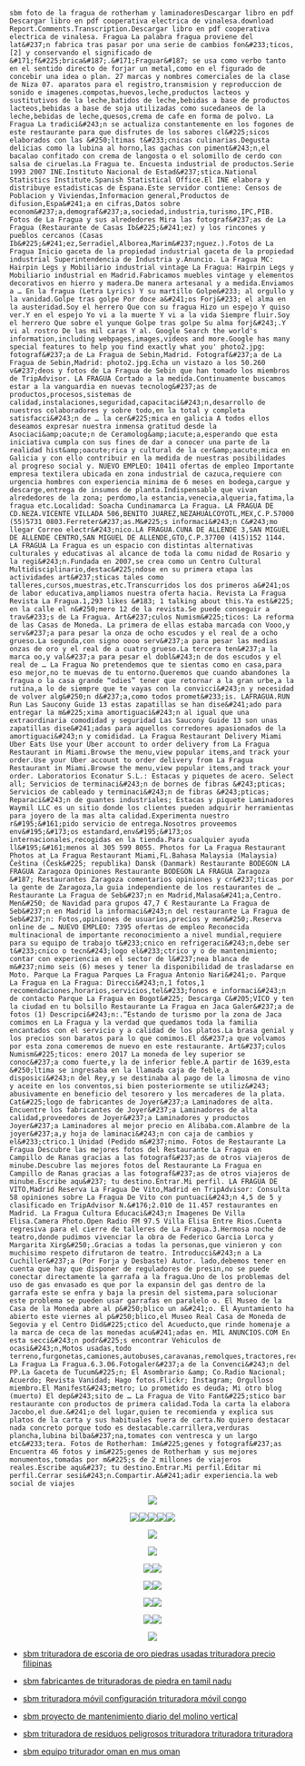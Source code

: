 
```
sbm foto de la fragua de rotherham y laminadoresDescargar libro en pdf Descargar libro en pdf cooperativa electrica de vinalesa.download Report.Comments.Transcription.Descargar libro en pdf cooperativa electrica de vinalesa. Fragua La palabra fragua proviene del lat&#237;n fabrica tras pasar por una serie de cambios fon&#233;ticos,[2] y conservando el significado de &#171;f&#225;brica&#187;.&#171;Fraguar&#187; se usa como verbo tanto en el sentido directo de forjar un metal,como en el figurado de concebir una idea o plan. 27 marcas y nombres comerciales de la clase de Niza 07. aparatos para el registro,transmision y reproduccion de sonido e imagenes.compotas,huevos,leche,productos lacteos y sustitutivos de la leche,batidos de leche,bebidas a base de productos lacteos,bebidas a base de soja utilizadas como sucedaneos de la leche,bebidas de leche,quesos,crema de cafe en forma de polvo. La Fragua La tradici&#243;n se actualiza constantemente en los fogones de este restaurante para que disfrutes de los sabores cl&#225;sicos elaborados con las &#250;ltimas t&#233;cnicas culinarias.Degusta delicias como la lubina al horno,las gachas con piment&#243;n,el bacalao confitado con crema de langosta o el solomillo de cerdo con salsa de ciruelas.La Fragua te. Encuesta industrial de productos.Serie 1993 2007 INE.Instituto Nacional de Estad&#237;stica.National Statistics Institute.Spanish Statistical Office.El INE elabora y distribuye estadisticas de Espana.Este servidor contiene: Censos de Poblacion y Viviendas,Informacion general,Productos de difusion,Espa&#241;a en cifras,Datos sobre econom&#237;a,demograf&#237;a,sociedad,industria,turismo,IPC,PIB. Fotos de La Fragua y sus alrededores Mira las fotograf&#237;as de La Fragua (Restaurante de Casas Ib&#225;&#241;ez) y los rincones y pueblos cercanos (Casas Ib&#225;&#241;ez,Serradiel,Alborea,Marim&#237;nguez.).Fotos de La Fragua Inicio gaceta de la propiedad industrial gaceta de la propiedad industrial Superintendencia de Industria y.Anuncio. La Fragua MC: Hairpin Legs y Mobiliario industrial vintage La Fragua: Hairpin Legs y Mobiliario industrial en Madrid.Fabricamos muebles vintage y elementos decorativos en hierro y madera.De manera artesanal y a medida.Enviamos a … En la fragua (Letra Lyrics) Y su martillo Golpe&#233; al orgullo y la vanidad.Golpe tras golpe Por doce a&#241;os Forj&#233; el alma en la austeridad.Soy el herrero Que con su fragua Hizo un espejo Y quiso ver.Y en el espejo Yo vi a la muerte Y vi a la vida Siempre fluir.Soy el herrero Que sobre el yunque Golpe tras golpe Su alma forj&#243;.Y vi al rostro De las mil caras Y al. Google Search the world's information,including webpages,images,videos and more.Google has many special features to help you find exactly what you' photo2.jpg: fotograf&#237;a de La Fragua de Sebin,Madrid. Fotograf&#237;a de La Fragua de Sebin,Madrid: photo2.jpg.Echa un vistazo a los 50.260 v&#237;deos y fotos de La Fragua de Sebin que han tomado los miembros de TripAdvisor. LA FRAGUA Cortado a la medida.Continuamente buscamos estar a la vanguardia en nuevas tecnolog&#237;as de productos,procesos,sistemas de calidad,instalaciones,seguridad,capacitaci&#243;n,desarrollo de nuestros colaboradores y sobre todo,en la total y completa satisfacci&#243;n de … la cer&#225;mica en galicia A todos ellos deseamos expresar nuestra inmensa gratitud desde la Asociaci&amp;oacute;n de Ceramolog&amp;iacute;a,esperando que esta iniciativa cumpla con sus fines de dar a conocer una parte de la realidad hist&amp;oacute;rica y cultural de la cer&amp;aacute;mica en Galicia y con ello contribuir en la medida de nuestras posibilidades al progreso social y. NUEVO EMPLEO: 10411 ofertas de empleo Importante empresa textilera ubicada en zona industrial de cazuca,requiere con urgencia hombres con experiencia minima de 6 meses en bodega,cargue y descarge,entrega de insumos de planta.Indispensable que vivan alrededores de la zona; perdomo,la estancia,venecia,alqueria,fatima,la fragua etc.Localidad: Soacha Cundinamarca La Fragua. LA FRAGUA DE CD.NEZA.VICENTE VILLADA 506,BENITO JUAREZ,NEZAHUALCOYOTL,MEX,C.P.57000 (55)5731 0803.Ferreter&#237;as.M&#225;s informaci&#243;n C&#243;mo llegar Correo electr&#243;nico.LA FRAGUA.CUNA DE ALLENDE 3,SAN MIGUEL DE ALLENDE CENTRO,SAN MIGUEL DE ALLENDE,GTO,C.P.37700 (415)152 1144. LA FRAGUA La Fragua es un espacio con distintas alternativas culturales y educativas al alcance de toda la comu nidad de Rosario y la regi&#243;n.Fundada en 2007,se crea como un Centro Cultural Multidisciplinario,destac&#225;ndose en su primera etapa las actividades art&#237;sticas tales como talleres,cursos,muestras,etc.Transcurridos los dos primeros a&#241;os de labor educativa,ampliamos nuestra oferta hacia. Revista La Fragua Revista La Fragua.1,293 likes &#183; 1 talking about this.Ya est&#225; en la calle el n&#250;mero 12 de la revista.Se puede conseguir a trav&#233;s de La Fragua. Art&#237;culos Numism&#225;ticos: La reforma de las Casas de Moneda. La primera de ellas estaba marcada con Vooo,y serv&#237;a para pesar la onza de ocho escudos y el real de a ocho grueso.La segunda,con signo oooo serv&#237;a para pesar las medias onzas de oro y el real de a cuatro grueso.La tercera ten&#237;a la marca oo,y val&#237;a para pesar el dobl&#243;n de dos escudos y el real de … La Fragua No pretendemos que te sientas como en casa,para eso mejor,no te muevas de tu entorno.Queremos que cuando abandones la fragua o la casa grande “odies” tener que retornar a la gran urbe,a la rutina,a lo de siempre que te vayas con la convicci&#243;n y necesidad de volver alg&#250;n d&#237;a,como todos promet&#233;is. LAFRAGUA.RUN Run Las Saucony Guide 13 estas zapatillas se han dise&#241;ado para entregar la m&#225;xima amortiguaci&#243;n al igual que una extraordinaria comodidad y seguridad Las Saucony Guide 13 son unas zapatillas dise&#241;adas para aquellos corredores apasionados de la amortiguaci&#243;n y comididad. La Fragua Restaurant Delivery Miami Uber Eats Use your Uber account to order delivery from La Fragua Restaurant in Miami.Browse the menu,view popular items,and track your order.Use your Uber account to order delivery from La Fragua Restaurant in Miami.Browse the menu,view popular items,and track your order. Laboratorios Econatur S.L.: Estacas y piquetes de acero. Select all; Servicios de terminaci&#243;n de bornes de fibras &#243;pticas; Servicios de cableado y terminaci&#243;n de fibras &#243;pticas; Reparaci&#243;n de guantes industriales; Estacas y piquete Laminadores Waymil LLC es un sitio donde los clientes pueden adquirir herramientas para joyero de la mas alta calidad.Experimenta nuestro r&#195;&#161;pido servicio de entrega.Nosotros proveemos env&#195;&#173;os estandard,env&#195;&#173;os internacionales,recogidas en la tienda.Para cualquier ayuda ll&#195;&#161;menos al 305 599 8055. Photos for La Fragua Restaurant Photos at La Fragua Restaurant Miami,FL.Bahasa Malaysia (Malaysia) Čeština (Česk&#225; republika) Dansk (Danmark) Restaurante BODEGON LA FRAGUA Zaragoza Opiniones Restaurante BODEGON LA FRAGUA Zaragoza &#187; Restaurantes Zaragoza comentarios opiniones y cr&#237;ticas por la gente de Zaragoza,la guia independiente de los restaurantes de … Restaurante La Fragua de Seb&#237;n en Madrid,Malasa&#241;a,Centro. Men&#250; de Navidad para grupos 47,7 € Restaurante La Fragua de Seb&#237;n en Madrid la informaci&#243;n del restaurante La Fragua de Seb&#237;n: Fotos,opiniones de usuarios,precios y men&#250;.Reserva online de … NUEVO EMPLEO: 7395 ofertas de empleo Reconocida multinacional de importante reconocimiento a nivel mundial,requiere para su equipo de trabajo t&#233;cnico en refrigeraci&#243;n,debe ser t&#233;cnico o tecn&#243;logo el&#233;ctrico y o de mantenimiento; contar con experiencia en el sector de l&#237;nea blanca de m&#237;nimo seis (6) meses y tener la disponibilidad de trasladarse en Moto. Parque La Fragua Parques La Fragua Antonio Nari&#241;o. Parque La Fragua en La Fragua: Direcci&#243;n,1 fotos,1 recomendaciones,horarios,servicios,tel&#233;fonos e informaci&#243;n de contacto Parque La Fragua en Bogot&#225; Descarga C&#205;VICO y ten la ciudad en tu bolsillo Restaurante La Fragua en Jaca Galer&#237;a de fotos (1) Descripci&#243;n:.“Estando de turismo por la zona de Jaca comimos en La Fragua y la verdad que quedamos toda la familia encantados con el servicio y a calidad de los platos.La brasa genial y los precios son baratos para lo que comimos.El d&#237;a que volvamos por esta zona comeremos de nuevo en este restaurante. Art&#237;culos Numism&#225;ticos: enero 2017 La moneda de ley superior se conoc&#237;a como fuerte,y la de inferior feble.A partir de 1639,esta &#250;ltima se ingresaba en la llamada caja de feble,a disposici&#243;n del Rey,y se destinaba al pago de la limosna de vino y aceite en los conventos,si bien posteriormente se utiliz&#243; abusivamente en beneficio del tesorero y los mercaderes de la plata. Cat&#225;logo de fabricantes de Joyer&#237;a Laminadores de alta. Encuentre los fabricantes de Joyer&#237;a Laminadores de alta calidad,proveedores de Joyer&#237;a Laminadores y productos Joyer&#237;a Laminadores al mejor precio en Alibaba.com.Alambre de la joyer&#237;a,y hoja de laminaci&#243;n con caja de cambios y el&#233;ctrico.1 Unidad (Pedido m&#237;nimo. Fotos de Restaurante La Fragua Descubre las mejores fotos del Restaurante La Fragua en Campillo de Ranas gracias a las fotograf&#237;as de otros viajeros de minube.Descubre las mejores fotos del Restaurante La Fragua en Campillo de Ranas gracias a las fotograf&#237;as de otros viajeros de minube.Escribe aqu&#237; tu destino.Entrar.Mi perfil. LA FRAGUA DE VITO,Madrid Reserva La Fragua De Vito,Madrid en TripAdvisor: Consulta 58 opiniones sobre La Fragua De Vito con puntuaci&#243;n 4,5 de 5 y clasificado en TripAdvisor N.&#176;2.010 de 11.457 restaurantes en Madrid. La Fragua Cultura Educaci&#243;n Imagenes De Villa Elisa.Camera Photo.Open Radio FM 97.5 Villa Elisa Entre Rios.Cuenta regresiva para el cierre de talleres de La Fragua.3.Hermosa noche de teatro,donde pudimos vivenciar la obra de Federico Garcia Lorca y Margarita Xirg&#250;.Gracias a todas la personas,que vinieron y con muchisimo respeto difrutaron de teatro. Introducci&#243;n a La Cuchiller&#237;a (Por Forja y Desbaste) Autor. lado,debemos tener en cuenta que hay que disponer de reguladores de presin,no se puede conectar directamente la garrafa a la fragua.Uno de los problemas del uso de gas envasado es que por la expansin del gas dentro de la garrafa este se enfra y baja la presin del sistema,para solucionar este problema se pueden usar garrafas en paralelo o. El Museo de la Casa de la Moneda abre al p&#250;blico un a&#241;o. El Ayuntamiento ha abierto este viernes al p&#250;blico,el Museo Real Casa de Moneda de Segovia y el Centro Did&#225;ctico del Acueducto,que rinde homenaje a la marca de ceca de las monedas acu&#241;adas en. MIL ANUNCIOS.COM En esta secci&#243;n podr&#225;s encontrar Vehiculos de ocasi&#243;n,Motos usadas,todo terreno,furgonetas,camiones,autobuses,caravanas,remolques,tractores,recambios. La Fragua La Fragua.6.3.06.Fotogaler&#237;a de la Convenci&#243;n del PP.La Gaceta de Tucum&#225;n; El Asombrario &amp; Co.Radio Nacional; Acuerdo; Revista Vanidad; Hago fotos.Flickr; Instagram; Orgulloso miembro.El Manifest&#243;metro; Lo prometido es deuda; Mi otro blog (muerto) El dep&#243;sito de … La Fragua de Vito Fant&#225;stico bar restaurante con productos de primera calidad.Toda la carta la elabora Jacobo,el due.&#241;o del lugar,quien te recomienda y explica sus platos de la carta y sus habituales fuera de carta.No quiero destacar nada concreto porque todo es destacable.carrillera,verduras plancha,lubina bilba&#237;na,tomates con ventresca y un largo etc&#233;tera. Fotos de Rotherham: Im&#225;genes y fotograf&#237;as Encuentra 46 fotos y im&#225;genes de Rotherham y sus mejores monumentos,tomadas por m&#225;s de 2 millones de viajeros reales.Escribe aqu&#237; tu destino.Entrar.Mi perfil.Editar mi perfil.Cerrar sesi&#243;n.Compartir.A&#241;adir experiencia.la web social de viajes 
```

<div align="center">

<a href="https://es-crusher.shibang-china.com/github&k=sbm+foto+de+la+fragua+de+rotherham+y+laminadores"><img src="https://static.shibang-china.com/es/crusher/logo.jpg"></a>

<a href="https://es-crusher.shibang-china.com/github&k=sbm+foto+de+la+fragua+de+rotherham+y+laminadores"><img src="https://static.shibang-china.com/es/crusher/index.jpg"></a><a href="https://es-crusher.shibang-china.com/material.htmlgithub&k=sbm+foto+de+la+fragua+de+rotherham+y+laminadores"><img src="https://static.shibang-china.com/es/crusher/material.jpg"></a><a href="https://es-crusher.shibang-china.com/application.htmlgithub&k=sbm+foto+de+la+fragua+de+rotherham+y+laminadores"><img src="https://static.shibang-china.com/es/crusher/application.jpg"></a><a href="https://es-crusher.shibang-china.com/aboutus.htmlgithub&k=sbm+foto+de+la+fragua+de+rotherham+y+laminadores"><img src="https://static.shibang-china.com/es/crusher/aboutus.jpg"></a><a href="https://es-crusher.shibang-china.com/contact.htmlgithub&k=sbm+foto+de+la+fragua+de+rotherham+y+laminadores"><img src="https://static.shibang-china.com/es/crusher/contact.jpg"></a>

<a href="https://es-crusher.shibang-china.com/github&k=sbm+foto+de+la+fragua+de+rotherham+y+laminadores"><img src="https://static.shibang-china.com/es/crusher/banner.jpg"></a>

<a href="https://swt.shibang-china.com/github&k=sbm+foto+de+la+fragua+de+rotherham+y+laminadores"><img src="https://static.shibang-china.com/es/crusher/text.jpg"></a>

<a href="https://swt.shibang-china.com/github&k=sbm+foto+de+la+fragua+de+rotherham+y+laminadores"><img src="https://static.shibang-china.com/es/crusher/chat.jpg"></a><a href="https://es-crusher.shibang-china.com/contact.htmlgithub&k=sbm+foto+de+la+fragua+de+rotherham+y+laminadores"><img src="https://static.shibang-china.com/es/crusher/message.jpg"></a>

<a href="https://es-crusher.shibang-china.com/products/pe.htmlgithub&k=sbm+foto+de+la+fragua+de+rotherham+y+laminadores"><img src="https://static.shibang-china.com/es/crusher/pe.jpg"></a><a href="https://es-crusher.shibang-china.com/products/pf.htmlgithub&k=sbm+foto+de+la+fragua+de+rotherham+y+laminadores"><img src="https://static.shibang-china.com/es/crusher/pf.jpg"></a>

<a href="https://es-crusher.shibang-china.com/products/hpt.htmlgithub&k=sbm+foto+de+la+fragua+de+rotherham+y+laminadores"><img src="https://static.shibang-china.com/es/crusher/hpt.jpg"></a><a href="https://es-crusher.shibang-china.com/products/vsi.htmlgithub&k=sbm+foto+de+la+fragua+de+rotherham+y+laminadores"><img src="https://static.shibang-china.com/es/crusher/vsi.jpg"></a>

<a href="https://es-crusher.shibang-china.com/products/klv.htmlgithub&k=sbm+foto+de+la+fragua+de+rotherham+y+laminadores"><img src="https://static.shibang-china.com/es/crusher/klv.jpg"></a><a href="https://es-crusher.shibang-china.com/products/portable.htmlgithub&k=sbm+foto+de+la+fragua+de+rotherham+y+laminadores"><img src="https://static.shibang-china.com/es/crusher/portable.jpg"></a>

<a href="https://swt.shibang-china.com/github&k=sbm+foto+de+la+fragua+de+rotherham+y+laminadores"><img src="https://static.shibang-china.com/es/crusher/case.jpg"></a>

</div>


* [sbm trituradora de escoria de oro piedras usadas trituradora precio filipinas](sbm%20trituradora%20de%20escoria%20de%20oro%20piedras%20usadas%20trituradora%20precio%20filipinas.md)

* [sbm fabricantes de trituradoras de piedra en tamil nadu](sbm%20fabricantes%20de%20trituradoras%20de%20piedra%20en%20tamil%20nadu.md)

* [sbm trituradora móvil configuración trituradora móvil congo](sbm%20trituradora%20m%C3%B3vil%20configuraci%C3%B3n%20trituradora%20m%C3%B3vil%20congo.md)

* [sbm proyecto de mantenimiento diario del molino vertical](sbm%20proyecto%20de%20mantenimiento%20diario%20del%20molino%20vertical.md)

* [sbm trituradora de residuos peligrosos trituradora trituradora trituradora](sbm%20trituradora%20de%20residuos%20peligrosos%20trituradora%20trituradora%20trituradora.md)

* [sbm equipo triturador oman en mus oman](sbm%20equipo%20triturador%20oman%20en%20mus%20oman.md)